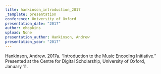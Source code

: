 ```yaml
---
title: hankinson_introduction_2017
_template: presentation
conference: University of Oxford
presentation_date: "2017"
author: ehopkins
upload: None
presentation_author: Hankinson, Andrew
presentation_year: "2017"
---
```

Hankinson, Andrew. 2017a. “Introduction to the Music Encoding Initiative.” Presented at the Centre for Digital Scholarship, University of Oxford, January 11.